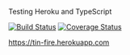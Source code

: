 Testing Heroku and TypeScript

[![Build Status](https://travis-ci.org/oze4/heroku-tin-fire.svg?branch=master)](https://travis-ci.org/oze4/heroku-tin-fire)
[![Coverage Status](https://coveralls.io/repos/oze4/heroku-tin-fire/badge.svg?branch=master)](https://coveralls.io/r/oze4/heroku-tin-fire?branch=master)

https://tin-fire.herokuapp.com